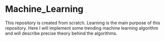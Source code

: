 # Machine_Learning
This repository is created from scratch. Learning is the main purpose of this repository. Here I will implement some trending machine learning algorithm and will describe precise theory behind the algorithms.
